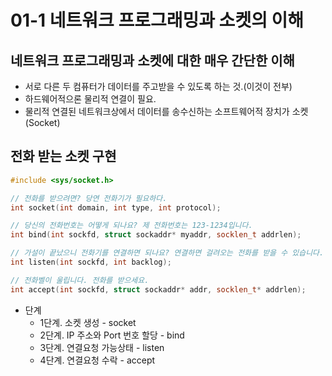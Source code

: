 # 01-1 네트워크 프로그래밍과 소켓의 이해

## 네트워크 프로그래밍과 소켓에 대한 매우 간단한 이해

* 서로 다른 두 컴퓨터가 데이터를 주고받을 수 있도록 하는 것.(이것이 전부)
* 하드웨어적으론 물리적 연결이 필요.
* 물리적 연결된 네트워크상에서 데이터를 송수신하는 소프트웨어적 장치가 소켓(Socket)

## 전화 받는 소켓 구현

``` C++
#include <sys/socket.h>

// 전화를 받으려면? 당연 전화기가 필요하다.
int socket(int domain, int type, int protocol);

// 당신의 전화번호는 어떻게 되나요? 제 전화번호는 123-1234입니다.
int bind(int sockfd, struct sockaddr* myaddr, socklen_t addrlen);

// 가설이 끝났으니 전화기를 연결하면 되나요? 연결하면 걸려오는 전화를 받을 수 있습니다.
int listen(int sockfd, int backlog);

// 전화벨이 울립니다. 전화를 받으세요.
int accept(int sockfd, struct sockaddr* addr, socklen_t* addrlen);
```

* 단계
    + 1단계. 소켓 생성 - socket
    + 2단계. IP 주소와 Port 번호 할당 - bind
    + 3단계. 연결요청 가능상태 - listen
    + 4단계. 연결요청 수락 - accept
